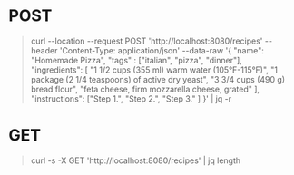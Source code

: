 # POST
> curl --location --request POST 'http://localhost:8080/recipes' --header 'Content-Type: application/json' --data-raw '{ "name": "Homemade Pizza", "tags" : ["italian", "pizza", "dinner"], "ingredients": [ "1 1/2 cups (355 ml) warm water (105°F-115°F)", "1 package (2 1/4 teaspoons) of active dry yeast", "3 3/4 cups (490 g) bread flour", "feta cheese, firm mozzarella cheese, grated" ], "instructions": ["Step 1.", "Step 2.", "Step 3." ] }' | jq -r

# GET
> curl -s -X GET 'http://localhost:8080/recipes' | jq length